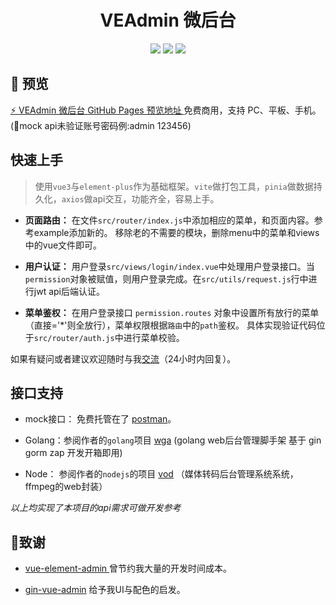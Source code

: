 <div align="center">
    <h1>VEAdmin 微后台</h1>
    <img src="https://img.shields.io/github/stars/penndev/veadmin" />
    <img src="https://img.shields.io/github/languages/code-size/penndev/veadmin" />
    <img src="https://img.shields.io/github/license/penndev/veadmin" />
</div>

## 🎉 预览

[⚡️ VEAdmin 微后台 GitHub Pages 预览地址 ](https://penndev.github.io/veadmin) 免费商用，支持 PC、平板、手机。 (🔑mock api未验证账号密码例:admin 123456)

## 快速上手

> 使用`vue3`与`element-plus`作为基础框架。`vite`做打包工具，`pinia`做数据持久化，`axios`做api交互，功能齐全，容易上手。

- **页面路由：** 在文件`src/router/index.js`中添加相应的菜单，和页面内容。参考example添加新的。 移除老的不需要的模块，删除menu中的菜单和views中的vue文件即可。

- **用户认证：** 用户登录`src/views/login/index.vue`中处理用户登录接口。当`permission`对象被赋值，则用户登录完成。在`src/utils/request.js`行中进行jwt api后端认证。

- **菜单鉴权：** 在用户登录接口 `permission.routes` 对象中设置所有放行的菜单（直接='*'则全放行），菜单权限根据`路由`中的`path`鉴权。 具体实现验证代码位于`src/router/auth.js`中进行菜单校验。


如果有疑问或者建议欢迎随时与我[交流](https://github.com/penndev/veadmin/issues/new)（24小时内回复）。

## 接口支持

- mock接口： 免费托管在了 [postman](https://www.postman.com/)。

- Golang：参阅作者的`golang`项目 [wga](https://github.com/penndev/wga) (golang web后台管理脚手架 基于 gin gorm zap 开发开箱即用)

- Node： 参阅作者的`nodejs`的项目 [vod](https://github.com/penndev/vod) （媒体转码后台管理系统系统，ffmpeg的web封装）

*以上均实现了本项目的api需求可做开发参考*

## 🙏致谢

- [vue-element-admin ](https://github.com/PanJiaChen/vue-element-admin) 曾节约我大量的开发时间成本。

- [gin-vue-admin](https://github.com/flipped-aurora/gin-vue-admin) 给予我UI与配色的启发。
